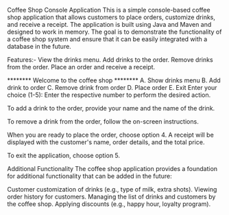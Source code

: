 Coffee Shop Console Application
This is a simple console-based coffee shop application that allows customers to place orders, customize drinks, and receive a receipt. The application is built using Java and Maven and designed to work in memory. The goal is to demonstrate the functionality of a coffee shop system and ensure that it can be easily integrated with a database in the future.

Features:-
View the drinks menu.
Add drinks to the order.
Remove drinks from the order.
Place an order and receive a receipt.



******** Welcome to the coffee shop ********
A. Show drinks menu
B. Add drink to order
C. Remove drink from order
D. Place order
E. Exit
Enter your choice (1-5): 
Enter the respective number to perform the desired action.

To add a drink to the order, provide your name and the name of the drink.

To remove a drink from the order, follow the on-screen instructions.

When you are ready to place the order, choose option 4. A receipt will be displayed with the customer's name, order details, and the total price.

To exit the application, choose option 5.

Additional Functionality
The coffee shop application provides a foundation for additional functionality that can be added in the future:

Customer customization of drinks (e.g., type of milk, extra shots).
Viewing order history for customers.
Managing the list of drinks and customers by the coffee shop.
Applying discounts (e.g., happy hour, loyalty program).

